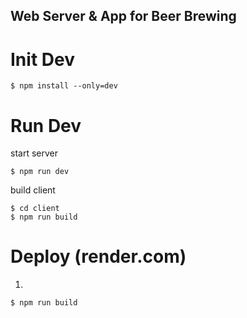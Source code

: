 ## Web Server & App for Beer Brewing

Init Dev
========
```
$ npm install --only=dev
```

Run Dev
=======
start server
```
$ npm run dev
```

build client
```
$ cd client
$ npm run build
```

Deploy (render.com)
=======
1)
```
$ npm run build
```
